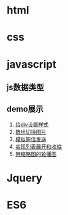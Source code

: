 # html


# css



# javascript
## js数据类型


## demo展示
1. [给div设置样式](http://htmlpreview.github.io/?https://github.com/chargemyself/HTML/blob/master/js_demo/js-demo1%E7%BB%99div%E8%AE%BE%E7%BD%AE%E6%A0%B7%E5%BC%8F/demo1.html)
2. [数组切换图片]()
3. [模拟短信发送]()
4. [实现列表展开和收缩]()
5. [带缩略图的轮播图]()

# Jquery

# ES6
